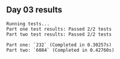 ## Day 03 results 

```console
Running tests...
Part one test results: Passed 2/2 tests
Part two test results: Passed 2/2 tests

Part one: `232` (Completed in 0.30257s)
Part two: `6084` (Completed in 0.42760s)
```